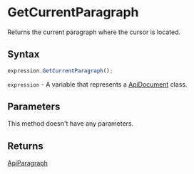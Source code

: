 # GetCurrentParagraph

Returns the current paragraph where the cursor is located.

## Syntax

```javascript
expression.GetCurrentParagraph();
```

`expression` - A variable that represents a [ApiDocument](../ApiDocument.md) class.

## Parameters

This method doesn't have any parameters.

## Returns

[ApiParagraph](../../ApiParagraph/ApiParagraph.md)